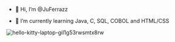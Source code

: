 - 👋 Hi, I’m @JuFerrazz

- 🌱 I’m currently learning Java, C, SQL, COBOL and HTML/CSS

<!---
JuFerrazz/JuFerrazz is a ✨ special ✨ repository because its `README.md` (this file) appears on your GitHub profile.
You can click the Preview link to take a look at your changes.
--->
![hello-kitty-laptop-gil1g53rwsmtx8rw](https://github.com/user-attachments/assets/8efbf5eb-e7d6-46a1-a6f9-57b3e372255c)

